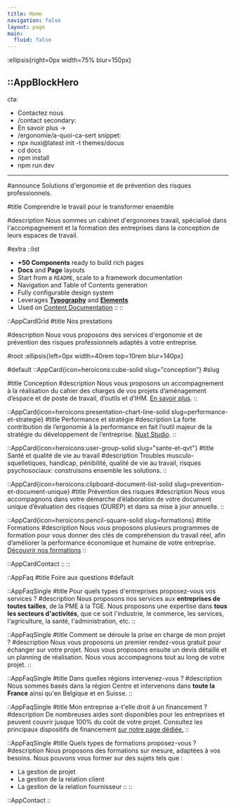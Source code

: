 ```yaml
---
title: Home
navigation: false
layout: page
main:
  fluid: false
---
```


:ellipsis{right=0px width=75% blur=150px}

::AppBlockHero 
---
cta:
  - Contactez nous
  - /contact
secondary:
  - En savoir plus →
  - /ergonomie/a-quoi-ca-sert
snippet:
  - npx nuxi@latest init -t themes/docus
  - cd docs
  - npm install
  - npm run dev
---

#announce
Solutions d'ergonomie et de prévention des risques professionnels.

#title
Comprendre le travail pour le transformer ensemble

#description
 Nous sommes un cabinet d'ergonomes travail, spécialisé dans l'accompagnement et la formation des entreprises dans la conception de leurs espaces de travail.

#extra
  ::list
  - **+50 Components** ready to build rich pages
  - **Docs** and **Page** layouts
  - Start from a `README`, scale to a framework documentation
  - Navigation and Table of Contents generation
  - Fully configurable design system
  - Leverages [**Typography**](https://typography.nuxt.space/) and [**Elements**](https://elements.nuxt.dev)
  - Used on [Content Documentation](https://content.nuxtjs.org)
  ::
::

::AppCardGrid
#title
Nos prestations

#description
Nous vous proposons des services d'ergonomie et de prévention des risques professionnels adaptés à votre entreprise.

#root
:ellipsis{left=0px width=40rem top=10rem blur=140px}

#default
  ::AppCard{icon=heroicons:cube-solid slug="conception"}
  #slug
 
  #title
  Conception
  #description
  Nous vous proposons un accompagnement à la réalisation du cahier des charges de vos projets d’aménagement d’espace et de poste de travail, d’outils et d’IHM. [En savoir plus](/nos-prestations/conception).
  ::

  ::AppCard{icon=heroicons:presentation-chart-line-solid slug=performance-et-strategie}
  #title
  Performance et stratégie
  #description
  La forte contribution de l’ergonomie à la performance en fait l’outil majeur de la stratégie du développement de l’entreprise. [Nuxt Studio](https://nuxt.studio).
  ::

  ::AppCard{icon=heroicons:user-group-solid slug="sante-et-qvt"}
  #title
  Santé et qualité de vie au travail
  #description
  Troubles musculo-squelletiques, handicap, pénibilité, qualité de vie au travail, risques psychosociaux: construisons ensemble les solutions.
  ::

  ::AppCard{icon=heroicons:clipboard-document-list-solid slug=prevention-et-document-unique}
  #title
  Prévention des risques
  #description
  Nous vous accompagnons dans votre démarche d’élaboration de votre document unique d’évaluation des risques (DUREP) et dans sa mise à jour annuelle.
  ::

  ::AppCard{icon=heroicons:pencil-square-solid slug=formations}
  #title
  Formations
  #description
  Nous vous proposons plusieurs programmes de formation pour vous donner des clés de compréhension du travail réel,
  afin d’améliorer la performance économique et humaine de votre entreprise. [Découvrir nos formations](/nos-prestations/formations)
  :: 
  
  ::AppCardContact
  ::
::

::AppFaq
#title
Foire aux questions
#default

  ::AppFaqSingle
  #title
  Pour quels types d'entreprises proposez-vous vos services ?
  #description
  Nous proposons nos services aux **entreprises de toutes tailles**, de la PME à la TGE. Nous proposons une expertise dans **tous les secteurs d'activités**, que ce soit l'industrie, le commerce, les services, l'agriculture, la santé, l'administration, etc.
  ::

  ::AppFaqSingle
  #title
  Comment se déroule la prise en charge de mon projet ?
  #description
  Nous vous proposons un premier rendez-vous gratuit pour échanger sur votre projet. Nous vous proposons ensuite un devis détaillé et un planning de réalisation. Nous vous accompagnons tout au long de votre projet.
  ::
  
  ::AppFaqSingle
  #title
  Dans quelles régions intervenez-vous ?
  #description
  Nous sommes basés dans la région Centre et intervenons dans <b>toute la France</b> ainsi qu'en Belgique et en Suisse.
  ::

  ::AppFaqSingle
  #title
  Mon entreprise a-t'elle droit à un financement ?
  #description
  De nombreuses aides sont disponibles pour les entreprises et peuvent couvrir jusque 100% du coût de votre projet. Consultez les principaux dispositifs de financement [sur notre page
  dédiée.](/financement)
  ::
  
  ::AppFaqSingle
  #title
  Quels types de formations proposez-vous ?
  #description
  Nous proposons des formations sur mesure, adaptées à vos besoins. Nous pouvons vous former sur des sujets tels que :
  - La gestion de projet
  - La gestion de la relation client
  - La gestion de la relation fournisseur
  ::
::

::AppContact
::
